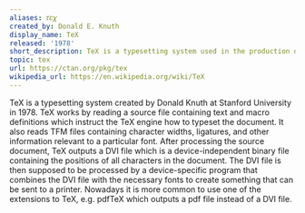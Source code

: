 ```yaml
---
aliases: 𝜏𝜀𝜒
created_by: Donald E. Knuth
display_name: TeX
released: '1978'
short_description: TeX is a typesetting system used in the production of technical books and papers.
topic: tex
url: https://ctan.org/pkg/tex
wikipedia_url: https://en.wikipedia.org/wiki/TeX
---
```

TeX is a typesetting system created by Donald Knuth at Stanford University in 1978. TeX works by reading a source file containing text and macro definitions which instruct the TeX engine how to typeset the document. It also reads TFM files containing character widths, ligatures, and other information relevant to a particular font. After processing the source document, TeX outputs a DVI file which is a device-independent binary file containing the positions of all characters in the document. The DVI file is then supposed to be processed by a device-specific program that combines the DVI file with the necessary fonts to create something that can be sent to a printer. Nowadays it is more common to use one of the extensions to TeX, e.g. pdfTeX which outputs a pdf file instead of a DVI file.
